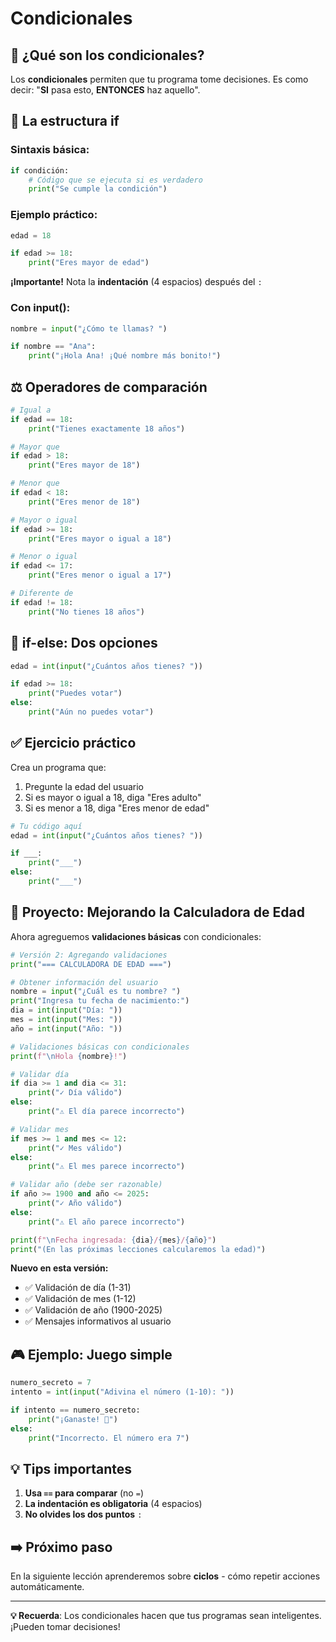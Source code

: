 # Condicionales

## 🎯 ¿Qué son los condicionales?

Los **condicionales** permiten que tu programa tome decisiones. Es como decir: "**SI** pasa esto, **ENTONCES** haz aquello".

## 🚦 La estructura if

### Sintaxis básica:

```python
if condición:
    # Código que se ejecuta si es verdadero
    print("Se cumple la condición")
```

### Ejemplo práctico:

```python
edad = 18

if edad >= 18:
    print("Eres mayor de edad")
```

**¡Importante!** Nota la **indentación** (4 espacios) después del `:`

### Con input():

```python
nombre = input("¿Cómo te llamas? ")

if nombre == "Ana":
    print("¡Hola Ana! ¡Qué nombre más bonito!")
```

## ⚖️ Operadores de comparación

```python
# Igual a
if edad == 18:
    print("Tienes exactamente 18 años")

# Mayor que
if edad > 18:
    print("Eres mayor de 18")

# Menor que
if edad < 18:
    print("Eres menor de 18")

# Mayor o igual
if edad >= 18:
    print("Eres mayor o igual a 18")

# Menor o igual
if edad <= 17:
    print("Eres menor o igual a 17")

# Diferente de
if edad != 18:
    print("No tienes 18 años")
```

## 🔄 if-else: Dos opciones

```python
edad = int(input("¿Cuántos años tienes? "))

if edad >= 18:
    print("Puedes votar")
else:
    print("Aún no puedes votar")
```

## ✅ Ejercicio práctico

Crea un programa que:

1. Pregunte la edad del usuario
2. Si es mayor o igual a 18, diga "Eres adulto"
3. Si es menor a 18, diga "Eres menor de edad"

```python
# Tu código aquí
edad = int(input("¿Cuántos años tienes? "))

if ___:
    print("___")
else:
    print("___")
```

## 🚀 Proyecto: Mejorando la Calculadora de Edad

Ahora agreguemos **validaciones básicas** con condicionales:

```python
# Versión 2: Agregando validaciones
print("=== CALCULADORA DE EDAD ===")

# Obtener información del usuario
nombre = input("¿Cuál es tu nombre? ")
print("Ingresa tu fecha de nacimiento:")
dia = int(input("Día: "))
mes = int(input("Mes: "))
año = int(input("Año: "))

# Validaciones básicas con condicionales
print(f"\nHola {nombre}!")

# Validar día
if dia >= 1 and dia <= 31:
    print("✓ Día válido")
else:
    print("⚠️ El día parece incorrecto")

# Validar mes
if mes >= 1 and mes <= 12:
    print("✓ Mes válido")
else:
    print("⚠️ El mes parece incorrecto")

# Validar año (debe ser razonable)
if año >= 1900 and año <= 2025:
    print("✓ Año válido")
else:
    print("⚠️ El año parece incorrecto")

print(f"\nFecha ingresada: {dia}/{mes}/{año}")
print("(En las próximas lecciones calcularemos la edad)")
```

**Nuevo en esta versión:**

- ✅ Validación de día (1-31)
- ✅ Validación de mes (1-12)
- ✅ Validación de año (1900-2025)
- ✅ Mensajes informativos al usuario

## 🎮 Ejemplo: Juego simple

```python
numero_secreto = 7
intento = int(input("Adivina el número (1-10): "))

if intento == numero_secreto:
    print("¡Ganaste! 🎉")
else:
    print("Incorrecto. El número era 7")
```

## 💡 Tips importantes

1. **Usa `==` para comparar** (no `=`)
2. **La indentación es obligatoria** (4 espacios)
3. **No olvides los dos puntos** `:`

## ➡️ Próximo paso

En la siguiente lección aprenderemos sobre **ciclos** - cómo repetir acciones automáticamente.

---

**💡 Recuerda**: Los condicionales hacen que tus programas sean inteligentes. ¡Pueden tomar decisiones!
